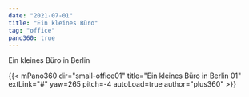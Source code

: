```yaml
---
date: "2021-07-01"
title: "Ein kleines Büro"
tag: "office"
pano360: true
---
```


Ein kleines Büro in Berlin

{{< mPano360
      dir="small-office01"
      title="Ein kleines Büro in Berlin 01"
      extLink="#"
      yaw=265
      pitch=-4
      autoLoad=true
      author="plus360" >}}
